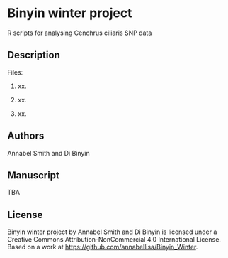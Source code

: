 # Binyin winter project

R scripts for analysing Cenchrus ciliaris SNP data 

## Description

Files:

1. xx. 

2. xx. 

3. xx.

## Authors

Annabel Smith and Di Binyin 

## Manuscript

TBA 

## License

Binyin winter project by Annabel Smith and Di Binyin is licensed under a Creative Commons Attribution-NonCommercial 4.0 International License.
Based on a work at https://github.com/annabellisa/Binyin_Winter.
